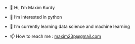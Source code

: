- 👋 Hi, I’m Maxim Kurdy
- 👀 I’m interested in python 
- 🌱 I’m currently learning data science and machine learning 

- 📫 How to reach me : maxim23p@gmail.com

<!---
maximp23/maximp23 is a ✨ special ✨ repository because its `README.md` (this file) appears on your GitHub profile.
You can click the Preview link to take a look at your changes.
--->
